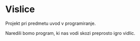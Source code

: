 # Vislice

Projekt pri predmetu uvod v programiranje.

Naredili bomo program, ki nas vodi skozi preprosto igro vidlic.
